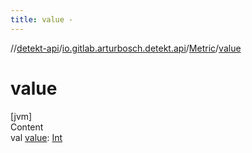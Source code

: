 ```yaml
---
title: value -
---
```

//[detekt-api](../../index.md)/[io.gitlab.arturbosch.detekt.api](../index.md)/[Metric](index.md)/[value](value.md)



# value  
[jvm]  
Content  
val [value](value.md): [Int](https://kotlinlang.org/api/latest/jvm/stdlib/kotlin/-int/index.html)  



